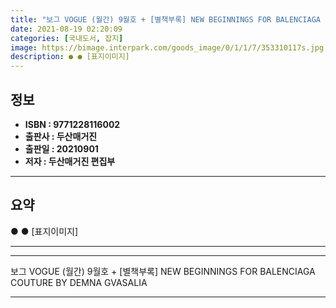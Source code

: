 ```yaml
---
title: "보그 VOGUE (월간) 9월호 + [별책부록] NEW BEGINNINGS FOR BALENCIAGA COUTURE BY DEMNA GVASALIA"
date: 2021-08-19 02:20:09
categories: [국내도서, 잡지]
image: https://bimage.interpark.com/goods_image/0/1/1/7/353310117s.jpg
description: ● ● [표지이미지]
---
```


## **정보**

- **ISBN : 9771228116002**
- **출판사 : 두산매거진**
- **출판일 : 20210901**
- **저자 : 두산매거진 편집부**

------



## **요약**

●  ● [표지이미지]

------



------


보그 VOGUE (월간) 9월호 + [별책부록] NEW BEGINNINGS FOR BALENCIAGA COUTURE BY DEMNA GVASALIA 

------


